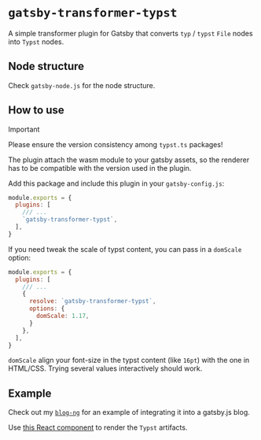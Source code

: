 
# `gatsby-transformer-typst`

A simple transformer plugin for Gatsby that converts `typ` / `typst` `File` nodes into `Typst` nodes.

## Node structure

Check `gatsby-node.js` for the node structure.

## How to use

> [!IMPORTANT]
> Please ensure the version consistency among `typst.ts` packages!
>
> The plugin attach the wasm module to your gatsby assets, so the renderer has to be compatible with the version used in the plugin.

Add this package and include this plugin in your `gatsby-config.js`:

```js
module.exports = {
  plugins: [
    /// ...
    `gatsby-transformer-typst`,
  ],
}
```

If you need tweak the scale of typst content, you can pass in a `domScale` option:

```js
module.exports = {
  plugins: [
    /// ...
    {
      resolve: `gatsby-transformer-typst`,
      options: {
        domScale: 1.17,
      }
    },
  ],
}
```

`domScale` align your font-size in the typst content (like `16pt`) with the one in HTML/CSS. Trying several values interactively should work.

## Example

Check out my [`blog-ng`](https://github.com/seven-mile/blog-ng) for an example of integrating it into a gatsby.js blog.

Use [this React component](https://github.com/seven-mile/blog-ng/blob/main/src/components/typst-doc.tsx) to render the `Typst` artifacts.
